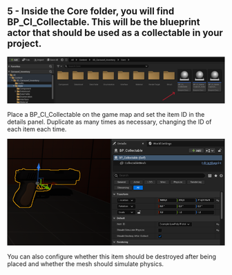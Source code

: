 ## 5 - Inside the Core folder, you will find BP_CI_Collectable. This will be the blueprint actor that should be used as a collectable in your project.

![alt text](../prints/docs-12.png)

Place a BP_CI_Collectable on the game map and set the item ID in the details panel. Duplicate as many times as necessary, changing the ID of each item each time.

![alt text](../prints/docs-13.png)

You can also configure whether this item should be destroyed after being placed and whether the mesh should simulate physics.